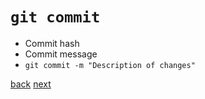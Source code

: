 # `git commit`

- Commit hash
- Commit message
- `git commit -m "Description of changes"`

[back](05-00-git-add.md) [next](07-00-git-log.md)
